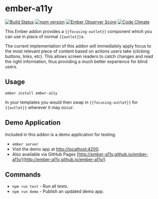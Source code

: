 # ember-a11y
[![Build Status](https://travis-ci.org/ember-a11y/ember-a11y.svg)](https://travis-ci.org/ember-a11y/ember-a11y)
[![npm version](https://badge.fury.io/js/ember-a11y.svg)](http://badge.fury.io/js/ember-a11y)
[![Ember Observer Score](http://emberobserver.com/badges/ember-a11y.svg)](http://emberobserver.com/addons/ember-a11y)
[![Code Climate](https://codeclimate.com/github/ember-a11y/ember-a11y/badges/gpa.svg)](https://codeclimate.com/github/ember-a11y/ember-a11y)

This Ember addon provides a `{{focusing-outlet}}` component which you can use in place of normal `{{outlet}}`s.

The current implementation of this addon will immediately apply focus to the most relevant piece of content based on actions users take (clicking buttons, links, etc). This allows screen readers to catch changes and read the right information, thus providing a much better experience for blind users.

## Usage

`ember install ember-a11y`

In your templates you would then swap in `{{focusing-outlet}}` for `{{outlet}}` wherever it may occur.

## Demo Application

Included in this addon is a demo application for testing.

* `ember server`
* Visit the demo app at [http://localhost:4200](http://localhost:4200).
* Also available via GitHub Pages [http://ember-a11y.github.io/ember-a11y/](http://ember-a11y.github.io/ember-a11y/)

## Commands

* `npm run test` - Run all tests.
* `npm run demo` - Publish an updated demo app.
